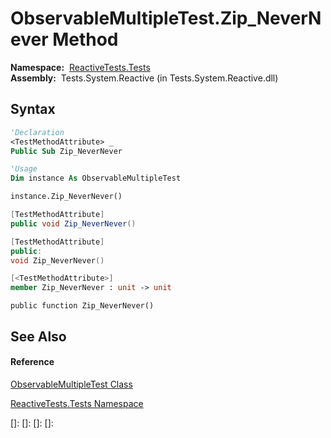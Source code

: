 # ObservableMultipleTest.Zip\_NeverNever Method

**Namespace:**  [ReactiveTests.Tests](ReactiveTests.Tests\ReactiveTests.Tests.md)  
**Assembly:**  Tests.System.Reactive (in Tests.System.Reactive.dll)

## Syntax

```vb
'Declaration
<TestMethodAttribute> _
Public Sub Zip_NeverNever
```

```vb
'Usage
Dim instance As ObservableMultipleTest

instance.Zip_NeverNever()
```

```csharp
[TestMethodAttribute]
public void Zip_NeverNever()
```

```c++
[TestMethodAttribute]
public:
void Zip_NeverNever()
```

```fsharp
[<TestMethodAttribute>]
member Zip_NeverNever : unit -> unit 
```

```jscript
public function Zip_NeverNever()
```

## See Also

#### Reference

[ObservableMultipleTest Class](ObservableMultipleTest\ObservableMultipleTest.md)

[ReactiveTests.Tests Namespace](ReactiveTests.Tests\ReactiveTests.Tests.md)

[]: 
[]: 
[]: 
[]: 